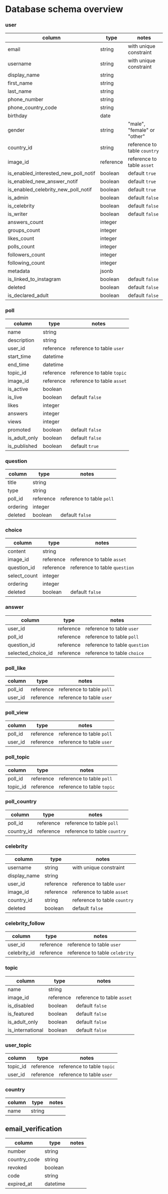 Database schema overview
============

### user
| column | type | notes |
| ------ | ---- | ----- |
| email | string | with unique constraint |
| username | string| with unique constraint |
| display_name | string|  |
| first_name | string|  |
| last_name | string|  |
| phone_number | string |  |
| phone_country_code | string |  |
| birthday | date | |
| gender | string | "male", "female" or "other" |
| country_id | string | reference to table `country` |
| image_id | reference | reference to table `asset` |
| is_enabled_interested_new_poll_notif | boolean | default `true` |
| is_enabled_new_answer_notif | boolean | default `true` |
| is_enabled_celebrity_new_poll_notif | boolean | default `true` |
| is_admin | boolean | default `false` |
| is_celebrity | boolean | default `false` |
| is_writer | boolean | default `false` |
| answers_count | integer |  |
| groups_count | integer |  |
| likes_count | integer |  |
| polls_count | integer |  |
| followers_count | integer |  |
| following_count | integer |  |
| metadata | jsonb |  |
| is_linked_to_instagram | boolean | default `false` |
| deleted | boolean | default `false` |
| is_declared_adult | boolean | default `false` |


### poll
| column | type | notes | 
| ------ | ---- | ----- |
| name | string |
| description | string |  |
| user_id | reference | reference to table `user` |
| start_time | datetime | |
| end_time | datetime | |
| topic_id | reference | reference to table `topic` |
| image_id | reference | reference to table `asset` |
| is_active | boolean |  |
| is_live | boolean | default `false` |
| likes | integer |
| answers | integer |
| views | integer |  |
| promoted | boolean | default `false` |
| is_adult_only | boolean | default `false` |
| is_published | boolean | default `true` |


### question
| column | type | notes |
| ------ | ---- | ----- |
| title | string |  |
| type | string |  |
| poll_id | reference | reference to table `poll` |
| ordering | integer |  |
| deleted | boolean | default `false` |


### choice
| column | type | notes |
| ------ | ---- | ----- |
| content | string |  |
| image_id | reference | reference to table `asset` |
| question_id | reference | reference to table `question` |
| select_count | integer |  |
| ordering | integer |  |
| deleted | boolean | default `false` |


### answer
| column | type | notes |
| ------ | ---- | ----- |
| user_id | reference | reference to table `user` |
| poll_id | reference | reference to table `poll` |
| question_id | reference | reference to table `question` |
| selected_choice_id | reference | reference to table `choice` |


### poll_like
| column | type | notes |
| ------ | ---- | ----- |
| poll_id | reference | reference to table `poll` |
| user_id | reference | reference to table `user` |


### poll_view
| column | type | notes |
| ------ | ---- | ----- |
| poll_id | reference | reference to table `poll` |
| user_id | reference | reference to table `user` |


### poll_topic
| column | type | notes |
| ------ | ---- | ----- |
| poll_id | reference | reference to table `poll` |
| topic_id | reference | reference to table `topic` |


### poll_country
| column | type | notes |
| ------ | ---- | ----- |
| poll_id | reference | reference to table `poll` |
| country_id | reference | reference to table `country` |


### celebrity
| column | type | notes |
| ------ | ---- | ----- |
| username | string | with unique constraint |
| display_name | string | |
| user_id | reference | reference to table `user` |
| image_id | reference | reference to table `asset` |
| country_id | string | reference to table `country` |
| deleted | boolean | default `false` |


### celebrity_follow
| column | type | notes |
| ------ | ---- | ----- |
| user_id | reference | reference to table `user` |
| celebrity_id | reference | reference to table `celebrity` |


### topic
| column | type | notes |
| ------ | ---- | ----- |
| name | string | |
| image_id | reference | reference to table `asset` |
| is_disabled | boolean | default `false` |
| is_featured | boolean | default `false` |
| is_adult_only | boolean | default `false` |
| is_international | boolean | default `false` |


### user_topic
| column | type | notes |
| ------ | ---- | ----- |
| topic_id | reference | reference to table `topic` |
| user_id | reference | reference to table `user` |


### country
| column | type | notes |
| ------ | ---- | ----- |
| name | string | |


## email_verification
| column | type | notes |
| ------ | ---- | ----- |
| number | string | |
| country_code | string | |
| revoked | boolean | |
| code | string | |
| expired_at | datetime | |
